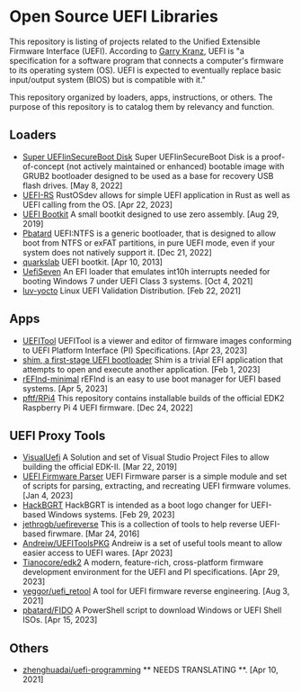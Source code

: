 # Open Source UEFI Libraries
This repository is listing of projects related to the Unified Extensible Firmware Interface (UEFI).  According to [Garry Kranz](https://www.techtarget.com/whatis/definition/Unified-Extensible-Firmware-Interface-UEFI), UEFI is "a specification for a software program that connects a computer's firmware to its operating system (OS). UEFI is expected to eventually replace basic input/output system (BIOS) but is compatible with it."

This repository organized by loaders, apps, instructions, or others. The purpose of this repository is to catalog them by relevancy and function.

## Loaders
- [Super UEFIinSecureBoot Disk](https://github.com/ValdikSS/Super-UEFIinSecureBoot-Disk) Super UEFIinSecureBoot Disk is a proof-of-concept (not actively maintained or enhanced) bootable image with GRUB2 bootloader designed to be used as a base for recovery USB flash drives. [May 8, 2022]
- [UEFI-RS](https://github.com/rust-osdev/uefi-rs) RustOSdev allows for simple UEFI application in Rust as well as UEFI calling from the OS. [Apr 22, 2023]
- [UEFI Bootkit](https://github.com/ajkhoury/UEFI-Bootkit) A small bootkit designed to use zero assembly. [Aug 29, 2019]
- [Pbatard](https://github.com/pbatard/uefi-ntfs) UEFI:NTFS is a generic bootloader, that is designed to allow boot from NTFS or exFAT partitions, in pure UEFI mode, even if your system does not natively support it. [Dec 21, 2022]
- [quarkslab](https://github.com/quarkslab/dreamboot) UEFI bootkit. [Apr 10, 2013]
- [UefiSeven](https://github.com/manatails/uefiseven) An EFI loader that emulates int10h interrupts needed for booting Windows 7 under UEFI Class 3 systems. [Oct 4, 2021]
- [luv-yocto](https://github.com/intel/luv-yocto) Linux UEFI Validation Distribution. [Feb 22, 2021]
## Apps
- [UEFITool](https://github.com/LongSoft/UEFITool) UEFITool is a viewer and editor of firmware images conforming to UEFI Platform Interface (PI) Specifications. [Apr 23, 2023]
- [shim, a first-stage UEFI bootloader](https://github.com/rhboot/shim) Shim is a trivial EFI application that attempts to open and execute another application. [Feb 1, 2023]
- [rEFInd-minimal](https://github.com/evanpurkhiser/rEFInd-minimal) rEFInd is an easy to use boot manager for UEFI based systems. [Apr 5, 2023]
- [pftf/RPi4](https://github.com/pftf/RPi4) This repository contains installable builds of the official EDK2 Raspberry Pi 4 UEFI firmware. [Dec 24, 2022]
## UEFI Proxy Tools
- [VisualUefi](https://github.com/ionescu007/VisualUefi) A Solution and set of Visual Studio Project Files to allow building the official EDK-II. [Mar 22, 2019]
- [UEFI Firmware Parser](https://github.com/theopolis/uefi-firmware-parser) UEFI Firmware parser is a simple module and set of scripts for parsing, extracting, and recreating UEFI firmware volumes. [Jan 4, 2023]
- [HackBGRT](https://github.com/Metabolix/HackBGRT) HackBGRT is intended as a boot logo changer for UEFI-based Windows systems. [Feb 29, 2023]
- [jethrogb/uefireverse](https://github.com/search?p=2&q=UEFI&type=Repositories) This is a collection of tools to help reverse UEFI-based firwmare. [Mar 24, 2016]
- [Andreiw/UEFIToolsPKG](https://github.com/andreiw/UefiToolsPkg) Andreiw is a set of useful tools meant to allow easier access to UEFI wares. [Apr 2023]
- [Tianocore/edk2](https://github.com/tianocore/edk2) A modern, feature-rich, cross-platform firmware development environment for the UEFI and PI specifications. [Apr 29, 2023]
- [yeggor/uefi_retool](https://github.com/yeggor/uefi_retool) A tool for UEFI firmware reverse engineering. [Aug 3, 2021]
- [pbatard/FIDO](https://github.com/pbatard/Fido) A PowerShell script to download Windows or UEFI Shell ISOs. [Apr 15, 2023]

## Others
- [zhenghuadai/uefi-programming](https://github.com/zhenghuadai/uefi-programming) ** NEEDS TRANSLATING **. [Apr 10, 2021]


